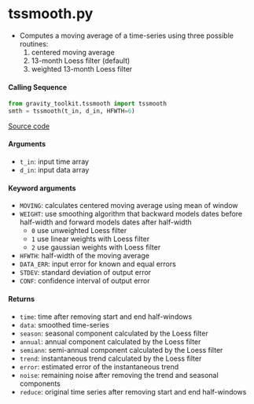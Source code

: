 tssmooth.py
===========

- Computes a moving average of a time-series using three possible routines:
    1. centered moving average
    2. 13-month Loess filter (default)
    3. weighted 13-month Loess filter

#### Calling Sequence
```python
from gravity_toolkit.tssmooth import tssmooth
smth = tssmooth(t_in, d_in, HFWTH=6)
```
[Source code](https://github.com/tsutterley/read-GRACE-harmonics/blob/main/gravity_toolkit/tssmooth.py)

#### Arguments
- `t_in`: input time array
- `d_in`: input data array

#### Keyword arguments
- `MOVING`: calculates centered moving average using mean of window
- `WEIGHT`: use smoothing algorithm that backward models dates before half-width and forward models dates after half-width
    * `0` use unweighted Loess filter
    * `1` use linear weights with Loess filter
    * `2` use gaussian weights with Loess filter
- `HFWTH`: half-width of the moving average
- `DATA_ERR`: input error for known and equal errors
- `STDEV`: standard deviation of output error
- `CONF`: confidence interval of output error

#### Returns
- `time`: time after removing start and end half-windows
- `data`: smoothed time-series
- `season`: seasonal component calculated by the Loess filter
- `annual`: annual component calculated by the Loess filter
- `semiann`: semi-annual component calculated by the Loess filter
- `trend`: instantaneous trend calculated by the Loess filter
- `error`: estimated error of the instantaneous trend
- `noise`: remaining noise after removing the trend and seasonal components
- `reduce`: original time series after removing start and end half-windows
